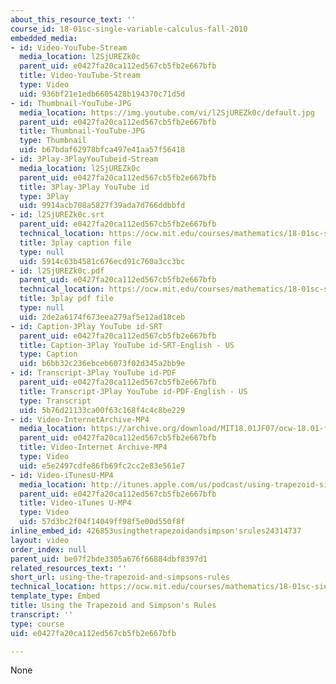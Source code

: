 ```yaml
---
about_this_resource_text: ''
course_id: 18-01sc-single-variable-calculus-fall-2010
embedded_media:
- id: Video-YouTube-Stream
  media_location: l2SjUREZk0c
  parent_uid: e0427fa20ca112ed567cb5fb2e667bfb
  title: Video-YouTube-Stream
  type: Video
  uid: 936bf21e1edb6605428b194370c71d5d
- id: Thumbnail-YouTube-JPG
  media_location: https://img.youtube.com/vi/l2SjUREZk0c/default.jpg
  parent_uid: e0427fa20ca112ed567cb5fb2e667bfb
  title: Thumbnail-YouTube-JPG
  type: Thumbnail
  uid: b67bdaf62978bfca497e41aa57f56418
- id: 3Play-3PlayYouTubeid-Stream
  media_location: l2SjUREZk0c
  parent_uid: e0427fa20ca112ed567cb5fb2e667bfb
  title: 3Play-3Play YouTube id
  type: 3Play
  uid: 9914acb708a5827f39ada7d766ddbbfd
- id: l2SjUREZk0c.srt
  parent_uid: e0427fa20ca112ed567cb5fb2e667bfb
  technical_location: https://ocw.mit.edu/courses/mathematics/18-01sc-single-variable-calculus-fall-2010/unit-3-the-definite-integral-and-its-applications/part-c-average-value-probability-and-numerical-integration/session-63-numerical-integration/using-the-trapezoid-and-simpsons-rules/l2SjUREZk0c.srt
  title: 3play caption file
  type: null
  uid: 5914c63b4581c676ecd91c760a3cc3bc
- id: l2SjUREZk0c.pdf
  parent_uid: e0427fa20ca112ed567cb5fb2e667bfb
  technical_location: https://ocw.mit.edu/courses/mathematics/18-01sc-single-variable-calculus-fall-2010/unit-3-the-definite-integral-and-its-applications/part-c-average-value-probability-and-numerical-integration/session-63-numerical-integration/using-the-trapezoid-and-simpsons-rules/l2SjUREZk0c.pdf
  title: 3play pdf file
  type: null
  uid: 2de2a6174f673eea279af5e12ad18ceb
- id: Caption-3Play YouTube id-SRT
  parent_uid: e0427fa20ca112ed567cb5fb2e667bfb
  title: Caption-3Play YouTube id-SRT-English - US
  type: Caption
  uid: b6bb32c236ebceb6073f02d345a2bb9e
- id: Transcript-3Play YouTube id-PDF
  parent_uid: e0427fa20ca112ed567cb5fb2e667bfb
  title: Transcript-3Play YouTube id-PDF-English - US
  type: Transcript
  uid: 5b76d21133ca00f63c168f4c4c8be229
- id: Video-InternetArchive-MP4
  media_location: https://archive.org/download/MIT18.01JF07/ocw-18.01-f07-lec24_300k.mp4
  parent_uid: e0427fa20ca112ed567cb5fb2e667bfb
  title: Video-Internet Archive-MP4
  type: Video
  uid: e5e2497cdfe86fb69fc2cc2e83e561e7
- id: Video-iTunesU-MP4
  media_location: http://itunes.apple.com/us/podcast/using-trapezoid-simpsons-rules/id414308064?i=90319638
  parent_uid: e0427fa20ca112ed567cb5fb2e667bfb
  title: Video-iTunes U-MP4
  type: Video
  uid: 57d3bc2f04f14049ff98f5e00d550f8f
inline_embed_id: 426853usingthetrapezoidandsimpson'srules24314737
layout: video
order_index: null
parent_uid: be07f2bde3305a676f66884dbf8397d1
related_resources_text: ''
short_url: using-the-trapezoid-and-simpsons-rules
technical_location: https://ocw.mit.edu/courses/mathematics/18-01sc-single-variable-calculus-fall-2010/unit-3-the-definite-integral-and-its-applications/part-c-average-value-probability-and-numerical-integration/session-63-numerical-integration/using-the-trapezoid-and-simpsons-rules
template_type: Embed
title: Using the Trapezoid and Simpson's Rules
transcript: ''
type: course
uid: e0427fa20ca112ed567cb5fb2e667bfb

---
```

None